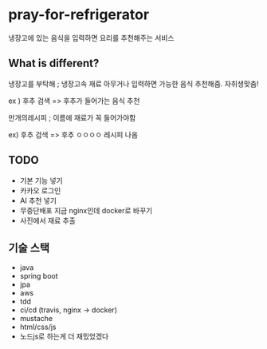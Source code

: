 # pray-for-refrigerator

냉장고에 있는 음식을 입력하면 요리를 추천해주는 서비스

## What is different?

냉장고를 부탁해 ; 냉장고속 재료 아무거나 입력하면 가능한 음식 추천해줌. 자취생맞춤!

ex ) 후추 검색 => 후추가 들어가는 음식 추천

만개의레시피 ; 이름에 재료가 꼭 들어가야함

ex) 후추 검색 => 후추 ㅇㅇㅇㅇ 레시피 나옴


## TODO

- 기본 기능 넣기
- 카카오 로그인
- AI 추천 넣기
- 무중단배포 지금 nginx인데 docker로 바꾸기
- 사진에서 재료 추출


## 기술 스택

- java
- spring boot
- jpa
- aws
- tdd
- ci/cd (travis, nginx -> docker)
- mustache
- html/css/js
- 노드js로 하는게 더 재밌었겠다 
